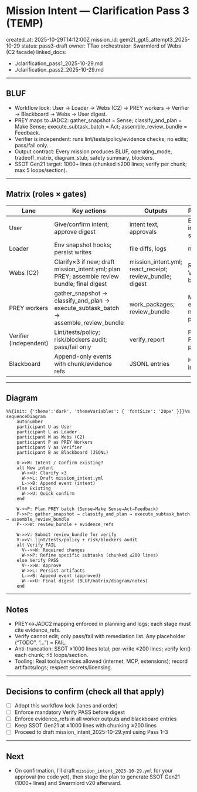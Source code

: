 # Mission Intent — Clarification Pass 3 (TEMP)

created_at: 2025-10-29T14:12:00Z
mission_id: gem21_gpt5_attempt3_2025-10-29
status: pass3-draft
owner: TTao
orchestrator: Swarmlord of Webs (C2 facade)
linked_docs:
  - ./clarification_pass1_2025-10-29.md
  - ./clarification_pass2_2025-10-29.md

---

## BLUF
- Workflow lock: User → Loader → Webs (C2) → PREY workers → Verifier → Blackboard → Webs → User digest.
- PREY maps to JADC2: gather_snapshot = Sense; classify_and_plan = Make Sense; execute_subtask_batch = Act; assemble_review_bundle = Feedback.
- Verifier is independent: runs lint/tests/policy/evidence checks; no edits; pass/fail only.
- Output contract: Every mission produces BLUF, operating_mode, tradeoff_matrix, diagram_stub, safety summary, blockers.
- SSOT Gen21 target: 1000+ lines (chunked ≤200 lines; verify per chunk; max 5 loops/section).

---

## Matrix (roles × gates)
| Lane | Key actions | Outputs | Pass/Fail gate |
|------|-------------|---------|----------------|
| User | Give/confirm intent; approve digest | intent text; approvals | Existing intent? If yes, skip clarify×3 |
| Loader | Env snapshot hooks; persist writes | file diffs, logs | n/a |
| Webs (C2) | Clarify×3 if new; draft mission_intent.yml; plan PREY; assemble review bundle; final digest | mission_intent.yml; react_receipt; review_bundle; digest | Requires Verifier PASS before digest |
| PREY workers | gather_snapshot → classify_and_plan → execute_subtask_batch → assemble_review_bundle | work_packages; review_bundle | Must include evidence_refs; no placeholders |
| Verifier (independent) | Lint/tests/policy; risk/blockers audit; pass/fail only | verify_report | FAIL → refine; PASS → proceed |
| Blackboard | Append-only events with chunk/evidence refs | JSONL entries | History immutable |

---

## Diagram
```mermaid
%%{init: {'theme':'dark', 'themeVariables': { 'fontSize': '20px' }}}%%
sequenceDiagram
    autonumber
    participant U as User
    participant L as Loader
    participant W as Webs (C2)
    participant P as PREY Workers
    participant V as Verifier
    participant B as Blackboard (JSONL)

    U->>W: Intent / Confirm existing?
    alt New intent
      W->>U: Clarify ×3
      W->>L: Draft mission_intent.yml
      L->>B: Append event (intent)
    else Existing
      W->>U: Quick confirm
    end

    W->>P: Plan PREY batch (Sense→Make Sense→Act→Feedback)
    P->>P: gather_snapshot → classify_and_plan → execute_subtask_batch → assemble_review_bundle
    P-->>W: review_bundle + evidence_refs

    W->>V: Submit review_bundle for verify
    V->>V: lint/tests/policy + risk/blockers audit
    alt Verify FAIL
      V-->>W: Required changes
      W->>P: Refine specific subtasks (chunked ≤200 lines)
    else Verify PASS
      V-->>W: Approve
      W->>L: Persist artifacts
      L->>B: Append event (approved)
      W-->>U: Final digest (BLUF/matrix/diagram/notes)
    end
```

---

## Notes
- PREY↔JADC2 mapping enforced in planning and logs; each stage must cite evidence_refs.
- Verify cannot edit; only pass/fail with remediation list. Any placeholder (“TODO”, “...”) = FAIL.
- Anti-truncation: SSOT ≥1000 lines total; per-write ≤200 lines; verify len() each chunk; ≤5 loops/section.
- Tooling: Real tools/services allowed (internet, MCP, extensions); record artifacts/logs; respect secrets/licensing.

---

## Decisions to confirm (check all that apply)
- [ ] Adopt this workflow lock (lanes and order)
- [ ] Enforce mandatory Verify PASS before digest
- [ ] Enforce evidence_refs in all worker outputs and blackboard entries
- [ ] Keep SSOT Gen21 at ≥1000 lines with chunking ≤200 lines
- [ ] Proceed to draft mission_intent_2025-10-29.yml using Pass 1–3

---

## Next
- On confirmation, I’ll draft `mission_intent_2025-10-29.yml` for your approval (no code yet), then stage the plan to generate SSOT Gen21 (1000+ lines) and Swarmlord v20 afterward.
